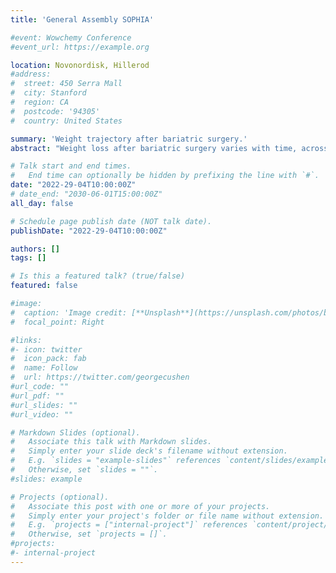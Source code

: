 ```yaml
---
title: 'General Assembly SOPHIA'

#event: Wowchemy Conference
#event_url: https://example.org

location: Novonordisk, Hillerod
#address:
#  street: 450 Serra Mall
#  city: Stanford
#  region: CA
#  postcode: '94305'
#  country: United States

summary: 'Weight trajectory after bariatric surgery.'
abstract: "Weight loss after bariatric surgery varies with time, across patients and interventions. Realistic expectations of long term WL are crucial to inform clinical decisions. Our aim is to use artificial intelligence to develop an easy-to-use and interpretable tool providing personalized estimation of 5-year postoperative weight trajectory."

# Talk start and end times.
#   End time can optionally be hidden by prefixing the line with `#`.
date: "2022-29-04T10:00:00Z"
# date_end: "2030-06-01T15:00:00Z"
all_day: false

# Schedule page publish date (NOT talk date).
publishDate: "2022-29-04T10:00:00Z"

authors: []
tags: []

# Is this a featured talk? (true/false)
featured: false

#image:
#  caption: 'Image credit: [**Unsplash**](https://unsplash.com/photos/bzdhc5b3Bxs)'
#  focal_point: Right

#links:
#- icon: twitter
#  icon_pack: fab
#  name: Follow
#  url: https://twitter.com/georgecushen
#url_code: ""
#url_pdf: ""
#url_slides: ""
#url_video: ""

# Markdown Slides (optional).
#   Associate this talk with Markdown slides.
#   Simply enter your slide deck's filename without extension.
#   E.g. `slides = "example-slides"` references `content/slides/example-slides.md`.
#   Otherwise, set `slides = ""`.
#slides: example

# Projects (optional).
#   Associate this post with one or more of your projects.
#   Simply enter your project's folder or file name without extension.
#   E.g. `projects = ["internal-project"]` references `content/project/deep-learning/index.md`.
#   Otherwise, set `projects = []`.
#projects:
#- internal-project
---
```

